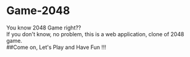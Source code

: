 # Game-2048

You know 2048 Game right??<br/>
If you don't know, no problem, this is a web application, clone of 2048 game.<br/>
##Come on, Let's Play and Have Fun !!!
